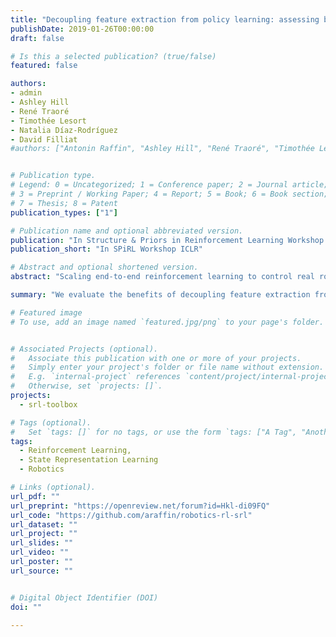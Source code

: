 ```yaml
---
title: "Decoupling feature extraction from policy learning: assessing benefits of state representation learning in goal based robotics"
publishDate: 2019-01-26T00:00:00
draft: false

# Is this a selected publication? (true/false)
featured: false

authors:
- admin
- Ashley Hill
- René Traoré
- Timothée Lesort
- Natalia Díaz-Rodríguez
- David Filliat
#authors: ["Antonin Raffin", "Ashley Hill", "René Traoré", "Timothée Lesort", "Natalia Díaz-Rodríguez", "David Filliat"]


# Publication type.
# Legend: 0 = Uncategorized; 1 = Conference paper; 2 = Journal article;
# 3 = Preprint / Working Paper; 4 = Report; 5 = Book; 6 = Book section;
# 7 = Thesis; 8 = Patent
publication_types: ["1"]

# Publication name and optional abbreviated version.
publication: "In Structure & Priors in Reinforcement Learning Workshop ICLR"
publication_short: "In SPiRL Workshop ICLR"

# Abstract and optional shortened version.
abstract: "Scaling end-to-end reinforcement learning to control real robots from vision presents a series of challenges, in particular in terms of sample efficiency. Against end-to-end learning, state representation learning can help learn a compact, efficient and relevant representation of states that speeds up policy learning, reducing the number of samples needed, and that is easier to interpret. We evaluate several state representation learning methods on goal based robotics tasks and propose a new unsupervised model that stacks representations and combines strengths of several of these approaches. This method encodes all the relevant features, performs on par or better than end-to-end learning, and is robust to hyper-parameters change."

summary: "We evaluate the benefits of decoupling feature extraction from policy learning in robotics and propose a new way of combining state representation learning methods."

# Featured image
# To use, add an image named `featured.jpg/png` to your page's folder.


# Associated Projects (optional).
#   Associate this publication with one or more of your projects.
#   Simply enter your project's folder or file name without extension.
#   E.g. `internal-project` references `content/project/internal-project/index.md`.
#   Otherwise, set `projects: []`.
projects:
  - srl-toolbox

# Tags (optional).
#   Set `tags: []` for no tags, or use the form `tags: ["A Tag", "Another Tag"]` for one or more tags.
tags:
  - Reinforcement Learning,
  - State Representation Learning
  - Robotics

# Links (optional).
url_pdf: ""
url_preprint: "https://openreview.net/forum?id=Hkl-di09FQ"
url_code: "https://github.com/araffin/robotics-rl-srl"
url_dataset: ""
url_project: ""
url_slides: ""
url_video: ""
url_poster: ""
url_source: ""


# Digital Object Identifier (DOI)
doi: ""

---
```

